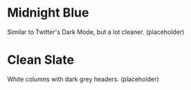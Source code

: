 # Midnight Blue
Similar to Twitter's Dark Mode, but a lot cleaner.
(placeholder)

# Clean Slate
White columns with dark grey headers.
(placeholder)
